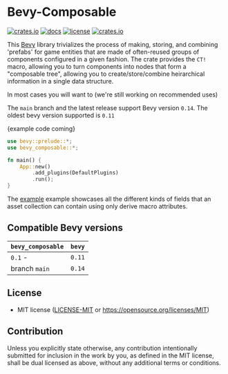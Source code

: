 # Bevy-Composable

[![crates.io](https://img.shields.io/crates/v/bevy_composable.svg)](https://crates.io/crates/bevy_composable)
[![docs](https://docs.rs/bevy_composable/badge.svg)](https://docs.rs/bevy_composable)
[![license](https://img.shields.io/crates/l/bevy_composable)](https://github.com/zellenon/bevy_composable#license)
[![crates.io](https://img.shields.io/crates/d/bevy_composable.svg)](https://crates.io/crates/bevy_composable)

This [Bevy][bevy] library trivializes the process of making, storing, and combining 'prefabs' for game entities that are made of often-reused groups of components configured in a given fashion. The crate provides the `CT!` macro, allowing you to turn components into nodes that form a "composable tree", allowing you to create/store/combine heirarchical information in a single data structure.

In most cases you will want to (we're still working on recommended uses)

The `main` branch and the latest release support Bevy version `0.14`.
The oldest bevy version supported is `0.11`

{example code coming}
```rust no_run
use bevy::prelude::*;
use bevy_composable::*;

fn main() {
    App::new()
        .add_plugins(DefaultPlugins)
        .run();
}

```

The [example](example) example showcases all the different kinds of fields that an asset collection can contain using only derive macro attributes.

## Compatible Bevy versions

| `bevy_composable` | `bevy` |
| :--                 | :--   |
| `0.1` -               | `0.11` |
| branch `main`         | `0.14` |

## License

- MIT license ([LICENSE-MIT](/LICENSE-MIT) or https://opensource.org/licenses/MIT)

## Contribution

Unless you explicitly state otherwise, any contribution intentionally submitted
for inclusion in the work by you, as defined in the MIT license, shall be dual licensed as above, without any
additional terms or conditions.



[bevy]: https://bevyengine.org/
